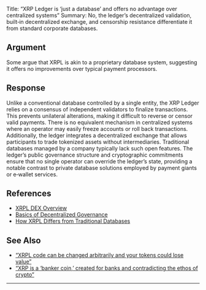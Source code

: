 Title: “XRP Ledger is ‘just a database’ and offers no advantage over centralized systems”
Summary: No, the ledger’s decentralized validation, built‑in decentralized exchange, and censorship resistance differentiate it from standard corporate databases.

## Argument  
Some argue that XRPL is akin to a proprietary database system, suggesting it offers no improvements over typical payment processors.

## Response  
Unlike a conventional database controlled by a single entity, the XRP Ledger relies on a consensus of independent validators to finalize transactions. This prevents unilateral alterations, making it difficult to reverse or censor valid payments. There is no equivalent mechanism in centralized systems where an operator may easily freeze accounts or roll back transactions.  
Additionally, the ledger integrates a decentralized exchange that allows participants to trade tokenized assets without intermediaries. Traditional databases managed by a company typically lack such open features. The ledger’s public governance structure and cryptographic commitments ensure that no single operator can override the ledger’s state, providing a notable contrast to private database solutions employed by payment giants or e‑wallet services.

## References
- [XRPL DEX Overview](https://xrpl.org/using-the-dex.html)
- [Basics of Decentralized Governance](https://xrpl.org/consensus.html)
- [How XRPL Differs from Traditional Databases](https://xrpl.org/blog/)

## See Also
- [“XRPL code can be changed arbitrarily and your tokens could lose value”](xrpl-code-can-be-changed-arbitrarily-and-your-tokens-could-lose-value.html)
- [“XRP is a ‘banker coin,’ created for banks and contradicting the ethos of crypto”](xrp-is-a-banker-coin-created-for-banks-and-contradicting-the-ethos-of-crypto.html)

---

